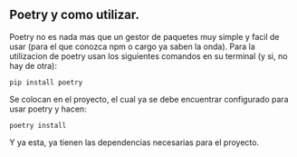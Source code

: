 ## Poetry y como utilizar. 
Poetry no es nada mas que un gestor de paquetes muy simple y facil de usar (para el que conozca npm o cargo ya saben la onda).
Para la utilizacion de poetry usan los siguientes comandos en su terminal (y si, no hay de otra):
```
pip install poetry
```
Se colocan en el proyecto, el cual ya se debe encuentrar configurado para usar poetry y hacen:
```
poetry install
```
Y ya esta, ya tienen las dependencias necesarias para el proyecto.
